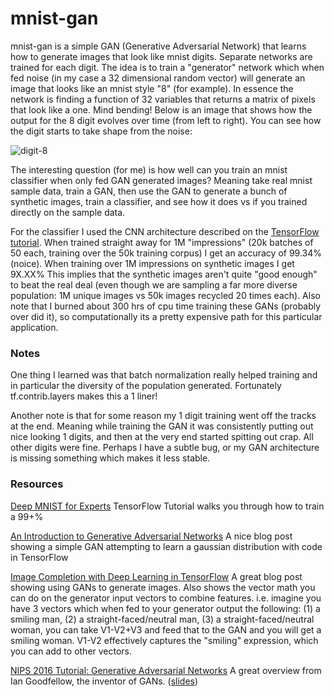 # mnist-gan

mnist-gan is a simple GAN (Generative Adversarial Network) that learns how to generate images that look like mnist digits.  Separate networks are trained for each digit.  The idea is to train a "generator" network which when fed noise (in my case a 32 dimensional random vector) will generate an image that looks like an mnist style  "8" (for example).  In essence the network is finding a function of 32 variables that returns a matrix of pixels that look like a one.  Mind bending!  Below is an image that shows how the output for the 8 digit evolves over time (from left to right).  You can see how the digit starts to take shape from the noise:

![digit-8](https://cloud.githubusercontent.com/assets/640134/22179791/8308a134-e012-11e6-9757-0f8290a83c64.png)

The interesting question (for me) is how well can you train an mnist classifier when only fed GAN generated images?  Meaning take real mnist sample data, train a GAN, then use the GAN to generate a bunch of synthetic images, train a classifier, and see how it does vs if you trained directly on the sample data.

For the classifier I used the CNN architecture described on the [TensorFlow tutorial](https://www.tensorflow.org/tutorials/mnist/pros/).  When trained straight away for 1M "impressions" (20k batches of 50 each, training over the 50k training corpus) I get an accuracy of 99.34% (noice).  When training over 1M impressions on synthetic images I get 9X.XX%  This implies that the synthetic images aren't quite "good enough" to beat the real deal (even though we are sampling a far more diverse population: 1M unique images vs 50k images recycled 20 times each).  Also note that I burned about 300 hrs of cpu time training these GANs (probably over did it), so computationally its a pretty expensive path for this particular application.

### Notes

One thing I learned was that batch normalization really helped training and in particular the diversity of the population generated.  Fortunately tf.contrib.layers makes this a 1 liner!

Another note is that for some reason my 1 digit training went off the tracks at the end.  Meaning while training the GAN it was consistently putting out nice looking 1 digits, and then at the very end started spitting out crap.  All other digits were fine.  Perhaps I have a subtle bug, or my GAN architecture is missing something which makes it less stable.

### Resources

[Deep MNIST for Experts](https://www.tensorflow.org/tutorials/mnist/pros/) TensorFlow Tutorial walks you through how to train a 99+% 

[An Introduction to Generative Adversarial Networks](http://blog.aylien.com/introduction-generative-adversarial-networks-code-tensorflow/) A nice blog post showing a simple GAN attempting to learn a gaussian distribution with code in TensorFlow

[Image Completion with Deep Learning in TensorFlow](https://bamos.github.io/2016/08/09/deep-completion/)  A great blog post showing using GANs to generate images.  Also shows the vector math you can do on the generator input vectors to combine features.  i.e. imagine you have 3 vectors which when fed to your generator output the following: (1) a smiling man, (2) a straight-faced/neutral man, (3) a straight-faced/neutral woman, you can take V1-V2+V3 and feed that to the GAN and you will get a smiling woman.  V1-V2 effectively captures the "smiling" expression, which you can add to other vectors.

[NIPS 2016 Tutorial: Generative Adversarial Networks](https://arxiv.org/abs/1701.00160) A great overview from Ian Goodfellow, the inventor of GANs. ([slides](http://www.iangoodfellow.com/slides/2016-12-04-NIPS.pdf))
